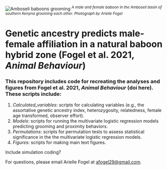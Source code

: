 ![Amboseli baboons grooming](https://user-images.githubusercontent.com/21341857/119188325-81060880-ba48-11eb-8edf-10ea915326a0.JPG)
<sup>*A male and female baboon in the Amboseli basin of southern Kenyna grooming each other. Photograph by Arielle Fogel*</sup>

# Genetic ancestry predicts male-female affiliation in a natural baboon hybrid zone (Fogel et al. 2021, *Animal Behaviour*)

### This repository includes code for recreating the analyses and figures from Fogel et al. 2021, *Animal Behaviour* (doi here). These scripts include:
1. *Calculated_variables*: scripts for calculating variables (e.g., the assortative genetic ancestry index, heterozygosity, relatedness, female age transformed, observer effort).
2. *Models*: scripts for running the multivariate logistic regression models predicting grooming and proximity behaviors.
3. *Permutations*: scripts for permutation tests to assess statistical significance in the the multivariate logistic regression models.
4. *Figures*: scripts for making main text figures.

Include simulation coding?

For questions, please email Arielle Fogel at <afogel29@gmail.com>.
